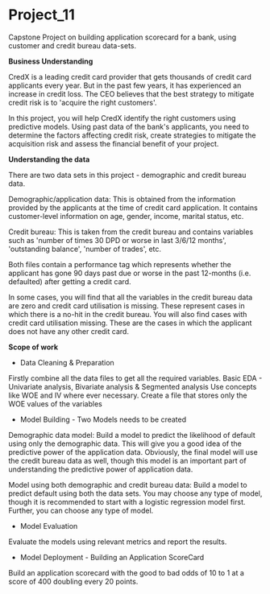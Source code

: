 # Project_11
Capstone Project on building application scorecard for a bank, using customer and credit bureau data-sets.

**Business Understanding**

CredX is a leading credit card provider that gets thousands of credit card applicants every year. But in the past few years, it has experienced an increase in credit loss. The CEO believes that the best strategy to mitigate credit risk is to 'acquire the right customers'.

In this project, you will help CredX identify the right customers using predictive models. Using past data of the bank's applicants, you need to determine the factors affecting credit risk, create strategies to mitigate the acquisition risk and assess the financial benefit of your project.

**Understanding the data**

There are two data sets in this project - demographic and credit bureau data.

Demographic/application data: This is obtained from the information provided by the applicants at the time of credit card application. It contains customer-level information on age, gender, income, marital status, etc.

Credit bureau: This is taken from the credit bureau and contains variables such as 'number of times 30 DPD or worse in last 3/6/12 months', 'outstanding balance', 'number of trades', etc.

Both files contain a performance tag which represents whether the applicant has gone 90 days past due or worse in the past 12-months (i.e. defaulted) after getting a credit card.

In some cases, you will find that all the variables in the credit bureau data are zero and credit card utilisation is missing. These represent cases in which there is a no-hit in the credit bureau. You will also find cases with credit card utilisation missing. These are the cases in which the applicant does not have any other credit card.

**Scope of work**

* Data Cleaning & Preparation

Firstly combine all the data files to get all the required variables.
Basic EDA - Univariate analysis, Bivariate analysis & Segmented analysis
Use concepts like WOE and IV where ever necessary.
Create a file that stores only the WOE values of the variables

* Model Building - Two Models needs to be created

Demographic data model: Build a model to predict the likelihood of default using only the demographic data. This will give you a good idea of the predictive power of the application data. Obviously, the final model will use the credit bureau data as well, though this model is an important part of understanding the predictive power of application data.

Model using both demographic and credit bureau data: Build a model to predict default using both the data sets. You may choose any type of model, though it is recommended to start with a logistic regression model first. Further, you can choose any type of model.

* Model Evaluation

Evaluate the models using relevant metrics and report the results.

* Model Deployment - Building an Application ScoreCard

Build an application scorecard with the good to bad odds of 10 to 1 at a score of 400 doubling every 20 points.

